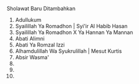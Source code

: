 Sholawat Baru Ditambahkan
1. Adullukum
2. Syailillah Ya Romadhon | Syi'ir Al Habib Hasan
3. Syailillah Ya Romadhon X Ya Hannan Ya Mannan
4. Abati Alimni
5. Abati Ya Romzal Izzi
6. Alhamdulillah Wa Syukrulillah | Mesut Kurtis
7. Absir Wasma'
8. 
9. 
10. 

